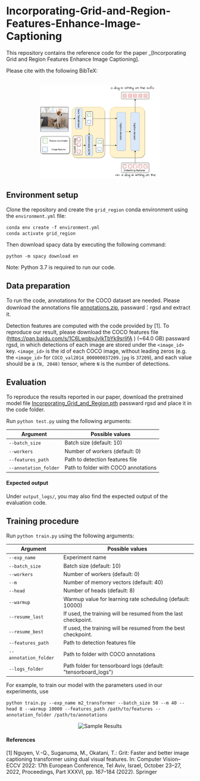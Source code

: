 # Incorporating-Grid-and-Region-Features-Enhance-Image-Captioning
This repository contains the reference code for the paper _[Incorporating Grid and Region Features Enhance Image Captioning].

Please cite with the following BibTeX:

```

```
<p align="center">
  <img src="images/overview.png" alt="Overview" width="320"/>
</p>

## Environment setup
Clone the repository and create the `grid_region` conda environment using the `environment.yml` file:
```
conda env create -f environment.yml
conda activate grid_region
```
Then download spacy data by executing the following command:
```
python -m spacy download en
```

Note: Python 3.7 is required to run our code. 


## Data preparation
To run the code, annotations for the COCO dataset are needed. Please download the annotations file [annotations.zip](https://pan.baidu.com/s/1i4joLltyirMFEiYAy5G0mA), passward：rgsd and extract it.

Detection features are computed with the code provided by [1]. To reproduce our result, please download the COCO features file (https://pan.baidu.com/s/1C6LwpbyJylkTbYk9srljfA ) (~64.0 GB) passward rgsd, in which detections of each image are stored under the `<image_id>` key. `<image_id>` is the id of each COCO image, without leading zeros (e.g. the `<image_id>` for `COCO_val2014_000000037209.jpg` is `37209`), and each value should be a `(N, 2048)` tensor, where `N` is the number of detections. 


## Evaluation
To reproduce the results reported in our paper, download the pretrained model file [Incorporating_Grid_and_Region.pth](https://pan.baidu.com/s/1FDZFojPnejMxJ-s8t8aknw) passward rgsd and place it in the code folder.

Run `python test.py` using the following arguments:

| Argument | Possible values |
|------|------|
| `--batch_size` | Batch size (default: 10) |
| `--workers` | Number of workers (default: 0) |
| `--features_path` | Path to detection features file |
| `--annotation_folder` | Path to folder with COCO annotations |

#### Expected output
Under `output_logs/`, you may also find the expected output of the evaluation code.


## Training procedure
Run `python train.py` using the following arguments:

| Argument | Possible values |
|------|------|
| `--exp_name` | Experiment name|
| `--batch_size` | Batch size (default: 10) |
| `--workers` | Number of workers (default: 0) |
| `--m` | Number of memory vectors (default: 40) |
| `--head` | Number of heads (default: 8) |
| `--warmup` | Warmup value for learning rate scheduling (default: 10000) |
| `--resume_last` | If used, the training will be resumed from the last checkpoint. |
| `--resume_best` | If used, the training will be resumed from the best checkpoint. |
| `--features_path` | Path to detection features file |
| `--annotation_folder` | Path to folder with COCO annotations |
| `--logs_folder` | Path folder for tensorboard logs (default: "tensorboard_logs")|

For example, to train our model with the parameters used in our experiments, use
```
python train.py --exp_name m2_transformer --batch_size 50 --m 40 --head 8 --warmup 10000 --features_path /path/to/features --annotation_folder /path/to/annotations
```

<p align="center">
  <img src="images/results.png" alt="Sample Results" width="850"/>
</p>

#### References
[1] Nguyen, V.-Q., Suganuma, M., Okatani, T.: Grit: Faster and better image captioning transformer using dual visual features. In: Computer Vision–ECCV 2022: 17th European Conference, Tel Aviv, Israel, October 23–27, 2022, Proceedings, Part XXXVI, pp. 167–184 (2022). Springer

